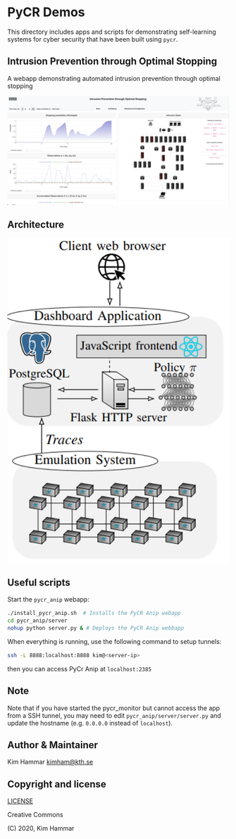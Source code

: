 # PyCR Demos

This directory includes apps and scripts for demonstrating self-learning systems for cyber security that have been
built using `pycr`.  

## Intrusion Prevention through Optimal Stopping

A webapp demonstrating automated intrusion prevention through optimal stopping

<p align="center">
<img src="pycr_anip/docs/screen.png" width="1200">
</p>

## Architecture

<p align="center">
<img src="pycr_anip/docs/arch.png" width="600">
</p>

## Useful scripts

Start the `pycr_anip` webapp:
```bash
./install_pycr_anip.sh  # Installs the PyCR Anip webapp
cd pycr_anip/server
nohup python server.py & # Deploys the PyCR Anip webbapp
```

When everything is running, use the following command to setup tunnels:
```bash
ssh -L 8888:localhost:8888 kim@<server-ip>
```
then you can access PyCr Anip at `localhost:2385`

## Note

Note that if you have started the pycr_monitor but cannot access the app from a SSH tunnel, you may need to
edit `pycr_anip/server/server.py` and update the hostname (e.g. `0.0.0.0` instead of `localhost`).

## Author & Maintainer

Kim Hammar <kimham@kth.se>

## Copyright and license

[LICENSE](../../LICENSE.md)

Creative Commons

(C) 2020, Kim Hammar